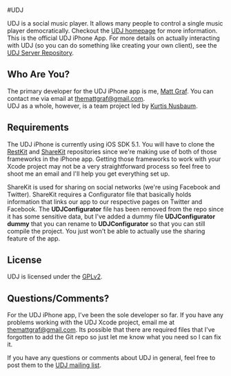 #UDJ

UDJ is a social music player. It allows many people to control
a single music player democratically. Checkout the
[UDJ homepage][home] for more information. This is the official
UDJ iPhone App. For more details on actually interacting with
UDJ (so you can do something like creating your own client), see the [UDJ Server Repository][server].

## Who Are You?

The primary developer for the UDJ iPhone app is me, [Matt Graf][mg]. You can contact me via email at themattgraf@gmail.com.   
UDJ as a whole, however, is a team project led by [Kurtis Nusbaum][kln].

## Requirements
The UDJ iPhone is currently using iOS SDK 5.1. You will have to clone the [RestKit][rk] and [ShareKit][shk] repositories since we're making use of both of those frameworks in the iPhone app. Getting those frameworks to work with your Xcode project may not be a very straightforward process so feel free to shoot me an email and I'll help you get everything set up.   
   
ShareKit is used for sharing on social networks (we're using Facebook and Twitter). ShareKit requires a Configurator file that basically holds information that links our app to our respective pages on Twitter and Facebook. The **UDJConfigurator** file has been removed from the repo since it has some sensitive data, but I've added a dummy file **UDJConfigurator dummy** that you can rename to **UDJConfigurator** so that you can still compile the project. You just won't be able to actually use the sharing feature of the app.

## License
UDJ is licensed under the [GPLv2][gpl].

## Questions/Comments?

For the UDJ iPhone app, I've been the sole developer so far. If you have any problems working with the UDJ Xcode project, email me at themattgraf@gmail.com. Its possible that there are required files that I've forgotten to add the Git repo so just let me know what you need so I can fix it.   
   
If you have any questions or comments about UDJ in general, feel free to post them to
the [UDJ mailing list][mailing].

[home]:https://www.udjplayer.com
[server]:https://github.com/klnusbaum/UDJ
[kln]:https://github.com/klnusbaum/
[gpl]:https://github.com/klnusbaum/UDJ-Android-Client/blob/master/LICENSE
[mailing]:mailto:udjdev@bazaarsolutions.com
[mg]:https://github.com/yourmattg/
[rk]:https://github.com/RestKit/RestKit
[shk]:https://github.com/ShareKit/ShareKit
